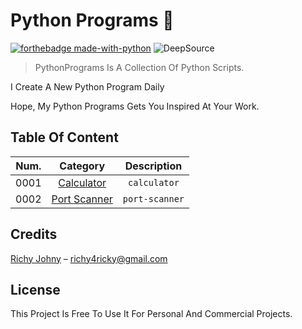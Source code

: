 # Python Programs :snake:

[![forthebadge made-with-python](http://ForTheBadge.com/images/badges/made-with-python.svg)](https://www.python.org/)
![DeepSource](https://static.deepsource.io/deepsource-badge-dark-mini.svg)

> PythonPrograms Is A Collection Of Python Scripts.

I Create A New Python Program Daily

Hope, My Python Programs Gets You Inspired At Your Work.

## Table Of Content

|Num.| Category                                          | Description                           |                                  
|----| :-----------------------------------------------: | :-----------------------------:       |                                  
|0001| [Calculator](https://github.com/Richy-Coder/PythonPrograms/tree/main/Calculator)          |`calculator`                      
|0002| [Port Scanner](https://github.com/Richy-Coder/PythonPrograms/tree/main/Port%20Scanner)      |`port-scanner` 


## Credits
[Richy Johny](https://github.com/Richy-Coder/) –  richy4ricky@gmail.com

## License
This Project Is Free To Use It For Personal And Commercial Projects.
